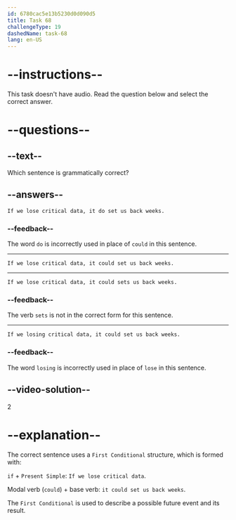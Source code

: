 ```yaml
---
id: 6780cac5e13b5230d0d090d5
title: Task 68
challengeType: 19
dashedName: task-68
lang: en-US
---
```


# --instructions--

This task doesn't have audio. Read the question below and select the correct answer.

# --questions--

## --text--

Which sentence is grammatically correct?

## --answers--

`If we lose critical data, it do set us back weeks.`

### --feedback--

The word `do` is incorrectly used in place of `could` in this sentence.

---

`If we lose critical data, it could set us back weeks.`

---

`If we lose critical data, it could sets us back weeks.`

### --feedback--

The verb `sets` is not in the correct form for this sentence.

---

`If we losing critical data, it could set us back weeks.`

### --feedback--

The word `losing` is incorrectly used in place of `lose` in this sentence.

## --video-solution--

2

# --explanation--

The correct sentence uses a `First Conditional` structure, which is formed with:

`if` + `Present Simple`: `If we lose critical data`.

Modal verb (`could`) + base verb: `it could set us back weeks`.


The `First Conditional` is used to describe a possible future event and its result.
